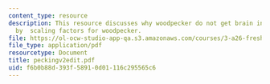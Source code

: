 ```yaml
---
content_type: resource
description: This resource discusses why woodpecker do not get brain injury from pecking
  by  scaling factors for woodpecker.
file: https://ol-ocw-studio-app-qa.s3.amazonaws.com/courses/3-a26-freshman-seminar-the-nature-of-engineering-fall-2005/f6b0b88d393f58910d01116c295565c6_peckingv2edit.pdf
file_type: application/pdf
resourcetype: Document
title: peckingv2edit.pdf
uid: f6b0b88d-393f-5891-0d01-116c295565c6
---
```

